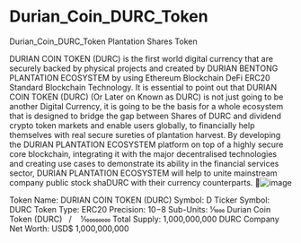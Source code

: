 # Durian_Coin_DURC_Token
Durian_Coin_DURC_Token Plantation Shares Token

DURIAN COIN TOKEN (DURC) is the first world digital currency that are securely backed by physical projects and created by DURIAN BENTONG PLANTATION ECOSYSTEM by using Ethereum Blockchain DeFi ERC20 Standard Blockchain Technology. It is essential to point out that DURIAN COIN TOKEN (DURC) (Or Later on Known as DURC) is not just going to be another Digital Currency, it is going to be the basis for a whole ecosystem that is designed to bridge the gap between Shares of DURC and dividend crypto token markets and enable users globally, to financially help themselves with real secure sureties of plantation harvest. By developing the DURIAN PLANTATION ECOSYSTEM platform on top of a highly secure core blockchain, integrating it with the major decentralised technologies and creating use cases to demonstrate its ability in the financial services sector, DURIAN PLANTATION ECOSYSTEM will help to unite mainstream company public stock shaDURC with their currency counterparts. ![image](https://user-images.githubusercontent.com/119969933/206911537-b88fc77e-9668-4c89-adff-0f605a7cea09.png)


Token Name: DURIAN COIN TOKEN (DURC)
Symbol: D
Ticker Symbol: DURC
Token Type: ERC20
Precision: 10−8
Sub-Units: 1⁄1000 Durian Coin Token (DURC)   /    1⁄100000000 
Total Supply: 1,000,000,000 DURC
Company Net Worth: USD$ 1,000,000,000
